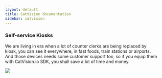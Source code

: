 ```yaml
---
layout: default
title: CatVision documentation
sidebar: catvision
---
```


### Self-service Kiosks

We are living in era when a lot of counter clerks are being replaced by kiosk, you can see it everywhere, in fast foods, train stations or airports. And those devices needs some customer support too, so if you equip them with CatVision.io SDK, you shall save a lot of time and money.

![]({{site.url}}/catvision/assets/images/cvio_example_kiosk.jpg)

